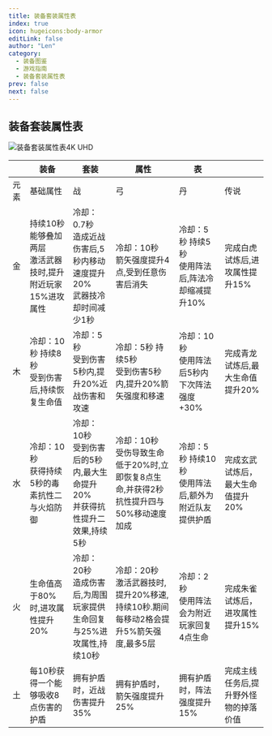 ```yaml
---
title: 装备套装属性表
index: true
icon: hugeicons:body-armor
editLink: false
author: "Len"
category:
  - 装备图鉴
  - 游戏指南
  - 装备套装属性表
prev: false
next: false
---
```


## 装备套装属性表

![装备套装属性表4K UHD](https://s21.ax1x.com/2024/12/27/pAvruzn.png)

|      | 装备                                                         | 套装                                                         | 属性                                                         | 表                                                       |                                       |
| ---- | ------------------------------------------------------------ | ------------------------------------------------------------ | ------------------------------------------------------------ | -------------------------------------------------------- | ------------------------------------- |
| 元素 | 基础属性                                                     | 战                                                           | 弓                                                           | 丹                                                       | 传说                                  |
| 金   | 持续10秒 能够叠加两层<br/>激活武器技时,提升附近玩家15%进攻属性 | 冷却：0.7秒<br/>造成近战伤害后,5秒内移动速度提升20%<br/>武器技冷却时间减少1秒 | 冷却：10秒<br/>箭矢强度提升4点,受到任意伤害后消失            | 冷却：5秒 持续5秒<br/>使用阵法后,阵法冷却缩减提升10%     | 完成白虎试炼后,进攻属性提升15%        |
| 木   | 冷却：10秒 持续8秒<br/>受到伤害后,持续恢复生命值             | 冷却：5秒<br/>受到伤害5秒内,提升20%近战伤害和攻速            | 冷却：5秒 持续5秒<br/>受到伤害5秒内,提升20%箭矢强度和移速    | 冷却：10秒<br/>使用阵法后5秒内下次阵法强度+30%           | 完成青龙试炼后,最大生命值提升20%      |
| 水   | 冷却：10秒<br/>获得持续5秒的毒素抗性二与火焰防御             | 冷却：10秒<br/>受到伤害后的5秒内,最大生命提升20%<br/>并获得抗性提升二效果,持续5秒 | 冷却：10秒<br/>受伤导致生命低于20%时,立即恢复8点生命,并获得2秒抗性提升四与50%移动速度加成 | 冷却：5秒 持续10秒<br/>使用阵法后,额外为附近队友提供护盾 | 完成玄武试炼后，最大生命值提升20%     |
| 火   | 生命值高于80%时,进攻属性提升20%                              | 冷却：20秒<br/>造成伤害后,为周围玩家提供生命回复<br/>与25%进攻属性,持续10秒 | 冷却：20秒<br/>激活武器技时,提升20%移速,持续10秒.期间每移动2格会提升5%箭矢强度,最多5层 | 冷却：2秒<br/>使用阵法会为附近玩家回复4点生命            | 完成朱雀试炼后，进攻属性提升15%       |
| 土   | 每10秒获得一个能够吸收8点伤害的护盾                          | 拥有护盾时，近战伤害提升35%                                  | 拥有护盾时，箭矢强度提升25%                                  | 拥有护盾时，阵法强度提升15%                              | 完成主线任务后,提升野外怪物的掉落价值 |